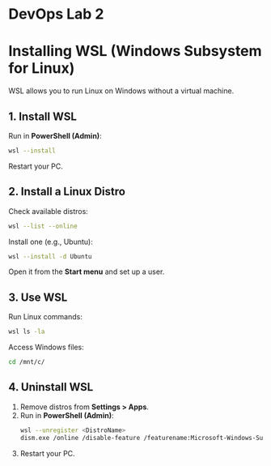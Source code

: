 # DevOps Lab 2
# Installing WSL (Windows Subsystem for Linux)

WSL allows you to run Linux on Windows without a virtual machine.

## **1. Install WSL**
Run in **PowerShell (Admin)**:  
```sh
wsl --install
```
Restart your PC.

## **2. Install a Linux Distro**  
Check available distros:  
```sh
wsl --list --online
```
Install one (e.g., Ubuntu):  
```sh
wsl --install -d Ubuntu
```
Open it from the **Start menu** and set up a user.

## **3. Use WSL**  
Run Linux commands:  
```sh
wsl ls -la
```
Access Windows files:  
```sh
cd /mnt/c/
```

## **4. Uninstall WSL**  
1. Remove distros from **Settings > Apps**.  
2. Run in **PowerShell (Admin)**:  
   ```sh
   wsl --unregister <DistroName>
   dism.exe /online /disable-feature /featurename:Microsoft-Windows-Subsystem-Linux
   ```
3. Restart your PC.